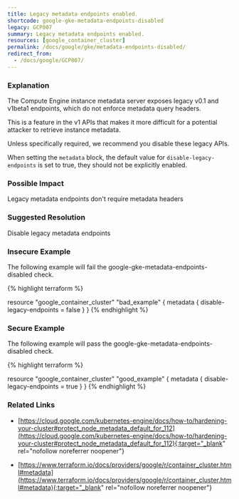 ```yaml
---
title: Legacy metadata endpoints enabled.
shortcode: google-gke-metadata-endpoints-disabled
legacy: GCP007
summary: Legacy metadata endpoints enabled. 
resources: [google_container_cluster] 
permalink: /docs/google/gke/metadata-endpoints-disabled/
redirect_from: 
  - /docs/google/GCP007/
---
```


### Explanation


The Compute Engine instance metadata server exposes legacy v0.1 and v1beta1 endpoints, which do not enforce metadata query headers. 

This is a feature in the v1 APIs that makes it more difficult for a potential attacker to retrieve instance metadata. 

Unless specifically required, we recommend you disable these legacy APIs.

When setting the <code>metadata</code> block, the default value for <code>disable-legacy-endpoints</code> is set to true, they should not be explicitly enabled.


### Possible Impact
Legacy metadata endpoints don't require metadata headers

### Suggested Resolution
Disable legacy metadata endpoints


### Insecure Example

The following example will fail the google-gke-metadata-endpoints-disabled check.

{% highlight terraform %}

resource "google_container_cluster" "bad_example" {
	metadata {
    disable-legacy-endpoints = false
  }
}
{% endhighlight %}



### Secure Example

The following example will pass the google-gke-metadata-endpoints-disabled check.

{% highlight terraform %}

resource "google_container_cluster" "good_example" {
	metadata {
    disable-legacy-endpoints = true
  }
}
{% endhighlight %}



### Related Links


- [https://cloud.google.com/kubernetes-engine/docs/how-to/hardening-your-cluster#protect_node_metadata_default_for_112](https://cloud.google.com/kubernetes-engine/docs/how-to/hardening-your-cluster#protect_node_metadata_default_for_112){:target="_blank" rel="nofollow noreferrer noopener"}

- [https://www.terraform.io/docs/providers/google/r/container_cluster.html#metadata](https://www.terraform.io/docs/providers/google/r/container_cluster.html#metadata){:target="_blank" rel="nofollow noreferrer noopener"}


